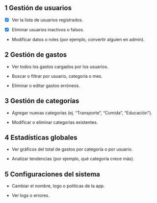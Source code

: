## 1 Gestión de usuarios

- [x] Ver la lista de usuarios registrados.

- [x] Eliminar usuarios inactivos o falsos.

- Modificar datos o roles (por ejemplo, convertir alguien en admin).

## 2 Gestión de gastos

- Ver todos los gastos cargados por los usuarios.

- Buscar o filtrar por usuario, categoría o mes.

- Eliminar o editar gastos erróneos.

## 3 Gestión de categorías

- Agregar nuevas categorías (ej. “Transporte”, “Comida”, “Educación”).

- Modificar o eliminar categorías existentes.

## 4 Estadísticas globales

- Ver gráficos del total de gastos por categoría o por usuario.

- Analizar tendencias (por ejemplo, qué categoría crece más).

## 5 Configuraciones del sistema

- Cambiar el nombre, logo o políticas de la app.

- Ver logs o errores.
